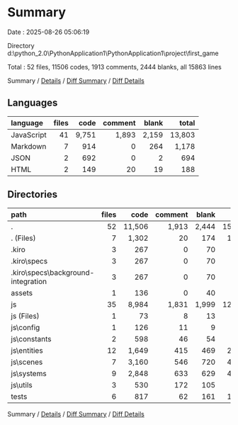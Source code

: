 # Summary

Date : 2025-08-26 05:06:19

Directory d:\\python_2.0\\PythonApplication1\\PythonApplication1\\project\\first_game

Total : 52 files,  11506 codes, 1913 comments, 2444 blanks, all 15863 lines

Summary / [Details](details.md) / [Diff Summary](diff.md) / [Diff Details](diff-details.md)

## Languages
| language | files | code | comment | blank | total |
| :--- | ---: | ---: | ---: | ---: | ---: |
| JavaScript | 41 | 9,751 | 1,893 | 2,159 | 13,803 |
| Markdown | 7 | 914 | 0 | 264 | 1,178 |
| JSON | 2 | 692 | 0 | 2 | 694 |
| HTML | 2 | 149 | 20 | 19 | 188 |

## Directories
| path | files | code | comment | blank | total |
| :--- | ---: | ---: | ---: | ---: | ---: |
| . | 52 | 11,506 | 1,913 | 2,444 | 15,863 |
| . (Files) | 7 | 1,302 | 20 | 174 | 1,496 |
| .kiro | 3 | 267 | 0 | 70 | 337 |
| .kiro\\specs | 3 | 267 | 0 | 70 | 337 |
| .kiro\\specs\\background-integration | 3 | 267 | 0 | 70 | 337 |
| assets | 1 | 136 | 0 | 40 | 176 |
| js | 35 | 8,984 | 1,831 | 1,999 | 12,814 |
| js (Files) | 1 | 73 | 8 | 13 | 94 |
| js\\config | 1 | 126 | 11 | 9 | 146 |
| js\\constants | 2 | 598 | 46 | 54 | 698 |
| js\\entities | 12 | 1,649 | 415 | 469 | 2,533 |
| js\\scenes | 7 | 3,160 | 546 | 720 | 4,426 |
| js\\systems | 9 | 2,848 | 633 | 629 | 4,110 |
| js\\utils | 3 | 530 | 172 | 105 | 807 |
| tests | 6 | 817 | 62 | 161 | 1,040 |

Summary / [Details](details.md) / [Diff Summary](diff.md) / [Diff Details](diff-details.md)